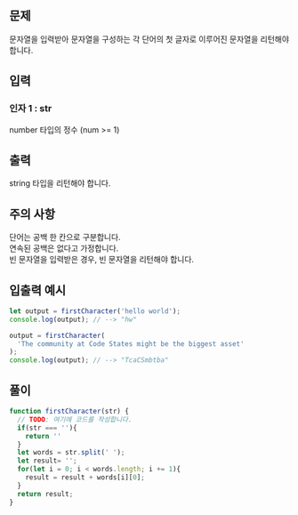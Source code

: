 ## 문제

문자열을 입력받아 문자열을 구성하는 각 단어의 첫 글자로 이루어진 문자열을 리턴해야 합니다.

## 입력

### 인자 1 : str
number 타입의 정수 (num >= 1)

## 출력
string 타입을 리턴해야 합니다.

## 주의 사항
단어는 공백 한 칸으로 구분합니다.<br>
연속된 공백은 없다고 가정합니다.<br>
빈 문자열을 입력받은 경우, 빈 문자열을 리턴해야 합니다.

## 입출력 예시

```javascript
let output = firstCharacter('hello world');
console.log(output); // --> "hw"

output = firstCharacter(
  'The community at Code States might be the biggest asset'
);
console.log(output); // --> "TcaCSmbtba"
```

## 풀이
```javascript
function firstCharacter(str) {
  // TODO: 여기에 코드를 작성합니다.
  if(str === ''){
    return ''
  }
  let words = str.split(' ');
  let result= '';
  for(let i = 0; i < words.length; i += 1){
    result = result + words[i][0];
  }
  return result;
}
```
